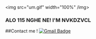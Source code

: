 <img src="um.gif" width="100%" /img>

###          ALO 115 NGHE NE! I'M NVKDZVCL
##Contact me !
[![Gmail Badge](https://img.shields.io/badge/Gmail-D14836?style=for-the-badge&logo=gmail&logoColor=white)](mailto:nvkhanh301@@gmail.com)
<!--
**nvkdzvcl/nvkdzvcl** is a ✨ _special_ ✨ repository because its `README.md` (this file) appears on your GitHub profile.

Here are some ideas to get you started:

- 🔭 I’m currently working on ...
- 🌱 I’m currently learning ...
- 👯 I’m looking to collaborate on ...
- 🤔 I’m looking for help with ...
- 💬 Ask me about ...
- 📫 How to reach me: ...
- 😄 Pronouns: ...
- ⚡ Fun fact: ...
-->
